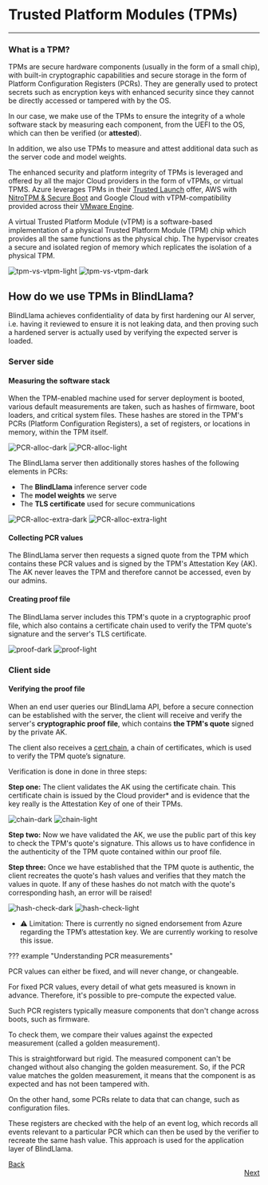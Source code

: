 # Trusted Platform Modules (TPMs)
________________________________________________________

### What is a TPM?

TPMs are secure hardware components (usually in the form of a small chip), with built-in cryptographic capabilities and secure storage in the form of Platform Configuration Registers (PCRs). They are generally used to protect secrets such as encryption keys with enhanced security since they cannot be directly accessed or tampered with by the OS. 

In our case, we make use of the TPMs to ensure the integrity of a whole software stack by measuring each component, from the UEFI to the OS, which can then be verified (or **attested**).

In addition, we also use TPMs to measure and attest additional data such as the server code and model weights.

The enhanced security and platform integrity of TPMs is leveraged and offered by all the major Cloud providers in the form of vTPMs, or virtual TPMS. Azure leverages TPMs in their [Trusted Launch](https://learn.microsoft.com/en-us/azure/virtual-machines/trusted-launch) offer, AWS with [NitroTPM & Secure Boot](https://aws.amazon.com/blogs/aws/amazon-ec2-now-supports-nitrotpm-and-uefi-secure-boot/) and Google Cloud with vTPM-compatibility provided across their [VMware Engine](https://cloud.google.com/vmware-engine/docs/vmware-ecosystem/howto-vtpm).

A virtual Trusted Platform Module (vTPM) is a software-based implementation of a physical Trusted Platform Module (TPM) chip which provides all the same functions as the physical chip. The hypervisor creates a secure and isolated region of memory which replicates the isolation of a physical TPM.

![tpm-vs-vtpm-light](../../assets/tpm-vs-vtpm-light.png#only-light)
![tpm-vs-vtpm-dark](../../assets/tpm-vs-vtpm-dark.png#only-dark)


## How do we use TPMs in BlindLlama?

BlindLlama achieves confidentiality of data by first hardening our AI server, i.e. having it reviewed to ensure it is not leaking data, and then proving such a hardened server is actually used by verifying the expected server is loaded. 

### Server side

#### Measuring the software stack

When the TPM-enabled machine used for server deployment is booted, various default measurements are taken, such as hashes of firmware, boot loaders, and critical system files. These hashes are stored in the TPM's PCRs (Platform Configuration Registers), a set of registers, or locations in memory, within the TPM itself.

![PCR-alloc-dark](../../assets/PCR-alloc-dark.png#only-dark)
![PCR-alloc-light](../../assets/pcr-alloc-light.png#only-light)

The BlindLlama server then additionally stores hashes of the following elements in PCRs:

+ The **BlindLlama** inference server code
+ The **model weights** we serve
+ The **TLS certificate** used for secure communications

![PCR-alloc-extra-dark](../../assets/PCR-alloc-extra-dark.png#only-dark)
![PCR-alloc-extra-light](../../assets/pcr-alloc-extra-light.png#only-light)

#### Collecting PCR values

The BlindLlama server then requests a signed quote from the TPM which contains these PCR values and is signed by the TPM's Attestation Key (AK). The AK never leaves the TPM and therefore cannot be accessed, even by our admins.

#### Creating proof file

The BlindLlama server includes this TPM's quote in a cryptographic proof file, which also contains a certificate chain used to verify the TPM quote's signature and the server's TLS certificate.

![proof-dark](../../assets/proof-dark.png#only-dark)
![proof-light](../../assets/proof-light.png#only-light)

### Client side

#### Verifying the proof file

When an end user queries our BlindLlama API, before a secure connection can be established with the server, the client will receive and verify the server's **cryptographic proof file**, which contains **the TPM's quote** signed by the private AK. 

The client also receives a [cert chain](https://www.ibm.com/docs/en/ztpf/1.1.0.15?topic=ca-certificate-chain-verification), a chain of certificates, which is used to verify the TPM quote’s signature.

Verification is done in done in three steps:

**Step one:** The client validates the AK using the certificate chain. This certificate chain is issued by the Cloud provider* and is evidence that the key really is the Attestation Key of one of their TPMs.

![chain-dark](../../assets/chain-dark.png#only-dark)
![chain-light](../../assets/chain-light.png#only-light)

**Step two:** Now we have validated the AK, we use the public part of this key to check the TPM's quote's signature. This allows us to have confidence in the authenticity of the TPM quote contained within our proof file.

**Step three:**  Once we have established that the TPM quote is authentic, the client recreates the quote's hash values and verifies that they match the values in quote. If any of these hashes do not match with the quote's corresponding hash, an error will be raised!

![hash-check-dark](../../assets/hash-check-dark.png#only-dark)
![hash-check-light](../../assets/hash-check-light.png#only-light)

* ⚠️ Limitation: There is currently no signed endorsement from Azure regarding the TPM’s attestation key. We are currently working to resolve this issue. 

??? example "Understanding PCR measurements"

  PCR values can either be fixed, and will never change, or changeable.

  For fixed PCR values, every detail of what gets measured is known in advance. Therefore, it's possible to pre-compute the expected value. 

  Such PCR registers typically measure components that don't change across boots, such as firmware. 

  To check them, we compare their values against the expected measurement (called a golden measurement). 

  This is straightforward but rigid. The measured component can't be changed without also changing the golden measurement. So, if the PCR value matches the golden measurement, it means that the component is as expected and has not been tampered with. 

  On the other hand, some PCRs relate to data that can change, such as configuration files. 

  These registers are checked with the help of an event log, which records all events relevant to a particular PCR which can then be used by the verifier to recreate the same hash value. This approach is used for the application layer of BlindLlama.


<div style="text-align: left;">
  <a href="../TCB" class="btn">Back</a>
</div>

<div style="text-align: right;">
  <a href="../attested-tls" class="btn">Next</a>
</div>
